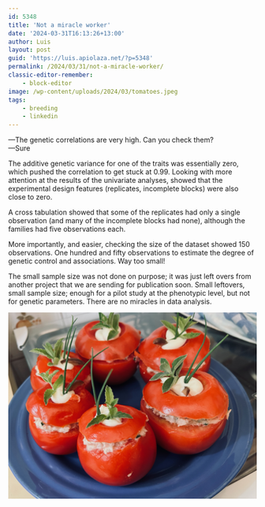 ```yaml
---
id: 5348
title: 'Not a miracle worker'
date: '2024-03-31T16:13:26+13:00'
author: Luis
layout: post
guid: 'https://luis.apiolaza.net/?p=5348'
permalink: /2024/03/31/not-a-miracle-worker/
classic-editor-remember:
    - block-editor
image: /wp-content/uploads/2024/03/tomatoes.jpeg
tags:
    - breeding
    - linkedin
---
```


—The genetic correlations are very high. Can you check them?  
—Sure

The additive genetic variance for one of the traits was essentially zero, which pushed the correlation to get stuck at 0.99. Looking with more attention at the results of the univariate analyses, showed that the experimental design features (replicates, incomplete blocks) were also close to zero.

A cross tabulation showed that some of the replicates had only a single observation (and many of the incomplete blocks had none), although the families had five observations each.

More importantly, and easier, checking the size of the dataset showed 150 observations. One hundred and fifty observations to estimate the degree of genetic control and associations. Way too small!

The small sample size was not done on purpose; it was just left overs from another project that we are sending for publication soon. Small leftovers, small sample size; enough for a pilot study at the phenotypic level, but not for genetic parameters. There are no miracles in data analysis.

![Small sample size of stuffed tomatoes.](/assets/images/tomatoes.jpeg)